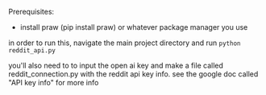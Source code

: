 Prerequisites:
- install praw (pip install praw) or whatever package manager you use

in order to run this, navigate the main project directory and run `python reddit_api.py`

 you'll also need to to input the open ai key and make a file called reddit_connection.py with the reddit api key info.
 see the google doc called "API key info" for more info
